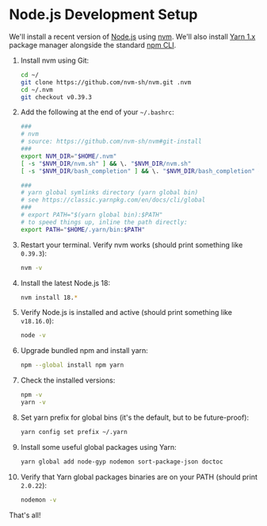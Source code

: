 # Node.js Development Setup

We'll install a recent version of [Node.js](https://nodejs.org/en/) using [nvm](https://github.com/nvm-sh/nvm).
We'll also install [Yarn 1.x](https://classic.yarnpkg.com/en/) package manager alongside the
standard [npm CLI](https://docs.npmjs.com/about-npm).


1. Install nvm using Git:
   ```bash
   cd ~/
   git clone https://github.com/nvm-sh/nvm.git .nvm
   cd ~/.nvm
   git checkout v0.39.3
   ```

2. Add the following at the end of your `~/.bashrc`:
   ```bash
   ###
   # nvm
   # source: https://github.com/nvm-sh/nvm#git-install
   ###
   export NVM_DIR="$HOME/.nvm"
   [ -s "$NVM_DIR/nvm.sh" ] && \. "$NVM_DIR/nvm.sh"                   # This loads nvm
   [ -s "$NVM_DIR/bash_completion" ] && \. "$NVM_DIR/bash_completion" # This loads nvm bash_completion
   
   ###
   # yarn global symlinks directory (yarn global bin)
   # see https://classic.yarnpkg.com/en/docs/cli/global
   ###
   # export PATH="$(yarn global bin):$PATH"
   # to speed things up, inline the path directly:
   export PATH="$HOME/.yarn/bin:$PATH"
   ```

3. Restart your terminal. Verify nvm works (should print something like `0.39.3`):
   ```bash
   nvm -v
   ```

4. Install the latest Node.js 18:
   ```bash
   nvm install 18.*
   ```

5. Verify Node.js is installed and active (should print something like `v18.16.0`):
   ```bash
   node -v
   ```

6. Upgrade bundled npm and install yarn:
   ```bash
   npm --global install npm yarn
   ```

7. Check the installed versions:
   ```bash
   npm -v
   yarn -v
   ```

8. Set yarn prefix for global bins (it's the default, but to be future-proof):
   ```bash
   yarn config set prefix ~/.yarn
   ```

9. Install some useful global packages using Yarn:
   ```bash
   yarn global add node-gyp nodemon sort-package-json doctoc
   ```

10. Verify that Yarn global packages binaries are on your PATH (should print `2.0.22`):
	```bash
	nodemon -v
	```

That's all!
